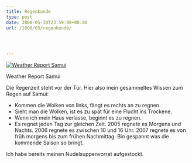 ```yaml
---
title: Regenkunde
type: post
date: 2008-05-30T23:59:08+00:00
url: /2008/05/regenkunde/




---
```

<div class="flickr">
  <a href="http://www.flickr.com/photos/schreibblogade/2538805624/" title="Weather Report Samui"><img src="//farm3.static.flickr.com/2388/2538805624_c8bdc182fa.jpg" alt="Weather Report Samui" /></a></p>

  <p>
    Weather Report Samui
  </p>
</div>

Die Regenzeit steht vor der Tür. Hier also mein gesammeltes Wissen zum Regen auf Samui:

  * Kommen die Wolken von links, fängt es rechts an zu regnen.
  * Sieht man die Wolken, ist es zu spät für eine Flucht ins Trockene.
  * Wenn ich mein Haus verlasse, beginnt es zu regnen.
  * Es regnet jeden Tag zur gleichen Zeit. 2005 regnete es Morgens und Nachts. 2006 regnete es zwischen 10 und 16 Uhr. 2007 regnete es von früh morgens bis zum frühen Nachmittag. Bin gespannt was die kommende Saison so bringt.

Ich habe bereits meinen Nudelsuppenvorrat aufgestockt.
